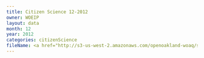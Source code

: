```yaml
---
title: Citizen Science 12-2012
owner: WOEIP
layout: data
month: 12
year: 2012
categories: citizenScience
fileName: <a href="http://s3-us-west-2.amazonaws.com/openoakland-woaq/shift_by_month/2012-12.csv">CSV here</a>
---
```

